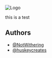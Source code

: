 
![Logo](https://dev-to-uploads.s3.amazonaws.com/uploads/articles/th5xamgrr6se0x5ro4g6.png)



this is a test


## Authors

- [@NotWithering](https://www.github.com/NotWithering)
- [@huskeycreates](https://www.github.com/huskeycreates)
